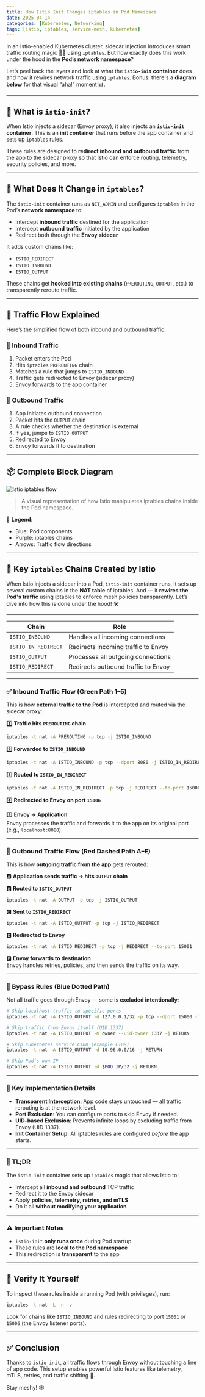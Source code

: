 ```yaml
---
title: How Istio Init Changes iptables in Pod Namespace
date: 2025-04-14
categories: [Kubernetes, Networking]
tags: [istio, iptables, service-mesh, kubernetes]
---
```


In an Istio-enabled Kubernetes cluster, sidecar injection introduces smart traffic routing magic 🧙‍♂️ using `iptables`. But how exactly does this work under the hood in the **Pod’s network namespace**?

Let’s peel back the layers and look at what the **`istio-init` container** does and how it rewires network traffic using `iptables`. Bonus: there's a **diagram below** for that visual “aha!” moment 📊.

---

## 🧠 What is `istio-init`?

When Istio injects a sidecar (Envoy proxy), it also injects an **`istio-init` container**. This is an **init container** that runs before the app container and sets up `iptables` rules.

These rules are designed to **redirect inbound and outbound traffic** from the app to the sidecar proxy so that Istio can enforce routing, telemetry, security policies, and more.

---

## 🧪 What Does It Change in `iptables`?

The `istio-init` container runs as `NET_ADMIN` and configures `iptables` in the Pod’s **network namespace** to:

- Intercept **inbound traffic** destined for the application
- Intercept **outbound traffic** initiated by the application
- Redirect both through the **Envoy sidecar**

It adds custom chains like:

- `ISTIO_REDIRECT`
- `ISTIO_INBOUND`
- `ISTIO_OUTPUT`

These chains get **hooked into existing chains** (`PREROUTING`, `OUTPUT`, etc.) to transparently reroute traffic.

---

## 🔄 Traffic Flow Explained

Here’s the simplified flow of both inbound and outbound traffic:

### 🔁 Inbound Traffic

1. Packet enters the Pod
2. Hits `iptables` `PREROUTING` chain
3. Matches a rule that jumps to `ISTIO_INBOUND`
4. Traffic gets redirected to Envoy (sidecar proxy)
5. Envoy forwards to the app container

### 🚀 Outbound Traffic

1. App initiates outbound connection
2. Packet hits the `OUTPUT` chain
3. A rule checks whether the destination is external
4. If yes, jumps to `ISTIO_OUTPUT`
5. Redirected to Envoy
6. Envoy forwards it to destination

---

## 📦 Complete Block Diagram

![Istio iptables flow](/assets/img/posts/istio-iptables-flow-diagram.png)

> A visual representation of how Istio manipulates iptables chains inside the Pod namespace.

🧭 **Legend**:
- Blue: Pod components
- Purple: iptables chains
- Arrows: Traffic flow directions

---

## 🧰 Key `iptables` Chains Created by Istio

When Istio injects a sidecar into a Pod, `istio-init` container runs, it sets up several custom chains in the **NAT table** of iptables. And — it **rewires the Pod's traffic** using iptables to enforce mesh policies transparently. Let’s dive into how this is done under the hood! 🛠️

---

| Chain              | Role                                      |
|--------------------|-------------------------------------------|
| `ISTIO_INBOUND`     | Handles all incoming connections          |
| `ISTIO_IN_REDIRECT` | Redirects incoming traffic to Envoy       |
| `ISTIO_OUTPUT`      | Processes all outgoing connections         |
| `ISTIO_REDIRECT`    | Redirects outbound traffic to Envoy       |

---

### ✅ Inbound Traffic Flow (Green Path 1–5)

This is how **external traffic to the Pod** is intercepted and routed via the sidecar proxy:

1️⃣ **Traffic hits `PREROUTING` chain**  
```bash
iptables -t nat -A PREROUTING -p tcp -j ISTIO_INBOUND
```

2️⃣ **Forwarded to `ISTIO_INBOUND`**  
```bash
iptables -t nat -A ISTIO_INBOUND -p tcp --dport 8080 -j ISTIO_IN_REDIRECT
```

3️⃣ **Routed to `ISTIO_IN_REDIRECT`**  
```bash
iptables -t nat -A ISTIO_IN_REDIRECT -p tcp -j REDIRECT --to-port 15006
```

4️⃣ **Redirected to Envoy on port `15006`**

5️⃣ **Envoy → Application**  
Envoy processes the traffic and forwards it to the app on its original port (e.g., `localhost:8080`)

---

### 🚀 Outbound Traffic Flow (Red Dashed Path A–E)

This is how **outgoing traffic from the app** gets rerouted:

🅰️ **Application sends traffic → hits `OUTPUT` chain**

🅱️ **Routed to `ISTIO_OUTPUT`**  
```bash
iptables -t nat -A OUTPUT -p tcp -j ISTIO_OUTPUT
```

🅲 **Sent to `ISTIO_REDIRECT`**  
```bash
iptables -t nat -A ISTIO_OUTPUT -p tcp -j ISTIO_REDIRECT
```

🅳 **Redirected to Envoy**  
```bash
iptables -t nat -A ISTIO_REDIRECT -p tcp -j REDIRECT --to-port 15001
```

🅴 **Envoy forwards to destination**  
Envoy handles retries, policies, and then sends the traffic on its way.

---

### 🚧 Bypass Rules (Blue Dotted Path)

Not all traffic goes through Envoy — some is **excluded intentionally**:

```bash
# Skip localhost traffic to specific ports
iptables -t nat -A ISTIO_OUTPUT -d 127.0.0.1/32 -p tcp --dport 15000 -j RETURN

# Skip traffic from Envoy itself (UID 1337)
iptables -t nat -A ISTIO_OUTPUT -m owner --uid-owner 1337 -j RETURN

# Skip Kubernetes service CIDR (example CIDR)
iptables -t nat -A ISTIO_OUTPUT -d 10.96.0.0/16 -j RETURN

# Skip Pod’s own IP
iptables -t nat -A ISTIO_OUTPUT -d $POD_IP/32 -j RETURN
```

---

### 🧩 Key Implementation Details

- **Transparent Interception**: App code stays untouched — all traffic rerouting is at the network level.
- **Port Exclusion**: You can configure ports to skip Envoy if needed.
- **UID-based Exclusion**: Prevents infinite loops by excluding traffic from Envoy (UID 1337).
- **Init Container Setup**: All iptables rules are configured *before* the app starts.

---

### 🧠 TL;DR

The `istio-init` container sets up `iptables` magic that allows Istio to:

- Intercept all **inbound and outbound** TCP traffic
- Redirect it to the Envoy sidecar
- Apply **policies, telemetry, retries, and mTLS**
- Do it all **without modifying your application**

---

### ⚠️ Important Notes

- `istio-init` **only runs once** during Pod startup
- These rules are **local to the Pod namespace**
- This redirection is **transparent** to the app

---

## 🧪 Verify It Yourself

To inspect these rules inside a running Pod (with privileges), run:

```bash
iptables -t nat -L -n -v
```

Look for chains like `ISTIO_INBOUND` and rules redirecting to port `15001` or `15006` (the Envoy listener ports).

---

## ✅ Conclusion

Thanks to `istio-init`, all traffic flows through Envoy without touching a line of app code. This setup enables powerful Istio features like telemetry, mTLS, retries, and traffic shifting 🚀.

Stay meshy! 🕸️